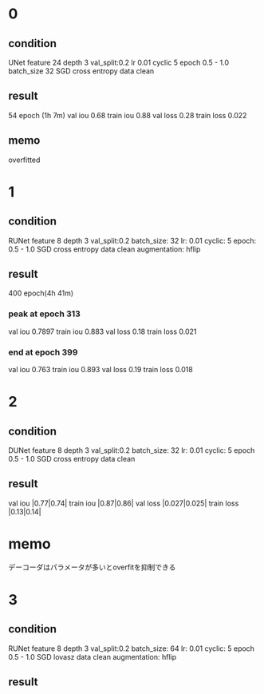 # 0
## condition
UNet feature 24 depth 3
val_split:0.2
lr 0.01
cyclic 5 epoch 0.5 - 1.0
batch_size 32
SGD
cross entropy
data clean

## result
54 epoch (1h 7m)
val iou 0.68
train iou 0.88
val loss 0.28
train loss 0.022

## memo
overfitted

# 1
## condition
RUNet feature 8 depth 3
val_split:0.2
batch_size: 32
lr: 0.01
cyclic: 5 epoch: 0.5 - 1.0
SGD
cross entropy
data clean
augmentation: hflip

## result
400 epoch(4h 41m)
### peak at epoch 313
val iou 0.7897
train iou 0.883
val loss 0.18
train loss 0.021

### end at epoch 399
val iou 0.763
train iou 0.893
val loss 0.19
train loss 0.018


# 2
## condition
DUNet feature 8 depth 3
val_split:0.2
batch_size: 32
lr: 0.01
cyclic: 5 epoch 0.5 - 1.0
SGD
cross entropy
data clean

## result
val iou |0.77|0.74|
train iou |0.87|0.86|
val loss |0.027|0.025|
train loss |0.13|0.14|

# memo
デーコーダはパラメータが多いとoverfitを抑制できる

# 3
## condition
RUNet feature 8 depth 3
val_split:0.2
batch_size: 64
lr: 0.01
cyclic: 5 epoch 0.5 - 1.0
SGD
lovasz
data clean
augmentation: hflip

## result

